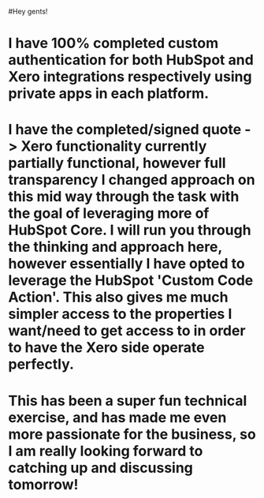 #Hey gents!

# I have 100% completed custom authentication for both HubSpot and Xero integrations respectively using private apps in each platform.

# I have the completed/signed quote -> Xero functionality currently partially functional, however full transparency I changed approach on this mid way through the task with the goal of leveraging more of HubSpot Core. I will run you through the thinking and approach here, however essentially I have opted to leverage the HubSpot 'Custom Code Action'. This also gives me much simpler access to the properties I want/need to get access to in order to have the Xero side operate perfectly.

# This has been a super fun technical exercise, and has made me even more passionate for the business, so I am really looking forward to catching up and discussing tomorrow!
